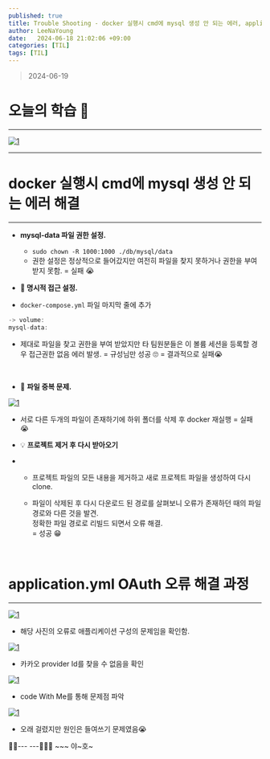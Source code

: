 ```yaml
---
published: true
title: Trouble Shooting - docker 실행시 cmd에 mysql 생성 안 되는 에러, application.yml OAuth 오류 
author: LeeNaYoung
date:   2024-06-18 21:02:06 +09:00
categories: [TIL]
tags: [TIL]
---
```



> 2024-06-19


# 오늘의 학습 🌠

---

<a  href="https://github.com/LeeNaYoung240/LeeNaYoung240.github.io/assets/107848521/508c1ca6-10b6-4663-b1f9-7abf88bdeb51"  class="popup img-link"><img  src="https://github.com/LeeNaYoung240/LeeNaYoung240.github.io/assets/107848521/508c1ca6-10b6-4663-b1f9-7abf88bdeb51"  alt="1"  loading="lazy"></a>

---

# docker 실행시 cmd에 mysql 생성 안 되는 에러 해결
---

- **mysql-data 파일 권한 설정.**  

	-  `sudo chown -R 1000:1000 ./db/mysql/data`  
	-  권한 설정은 정상적으로 들어갔지만 여전히 파일을 찾지 못하거나 권한을 부여받지 못함.  = 실패 😭

- **📌 명시적 접근 설정.**  

- `docker-compose.yml` 파일 마지막 줄에 추가

```java
-> volume:  
mysql-data:
```  

- 제대로 파일을 찾고 권한을 부여 받았지만 타 팀원분들은 이 볼륨 세션을 등록할 경우 접근권한 없음 에러 발생.  = 규성님만 성공 🙄  = 결과적으로 실패😭

<br>

- 📌 **파일 중복 문제.**  

<a  href="https://github.com/LeeNaYoung240/LeeNaYoung240.github.io/assets/107848521/4447880f-fde2-4bcb-a1fa-be81c1a58362"  class="popup img-link"><img  src="https://github.com/LeeNaYoung240/LeeNaYoung240.github.io/assets/107848521/4447880f-fde2-4bcb-a1fa-be81c1a58362"  alt="1"  loading="lazy"></a>

- 서로 다른 두개의 파일이 존재하기에 하위 폴더를 삭제 후 docker 재실행  = 실패 😭

- 💡 **프로젝트 제거 후 다시 받아오기**  
- 
	-  프로젝트 파일의 모든 내용을 제거하고 새로 프로젝트 파일을 생성하여 다시 clone.
	 
	 - 파일이 삭제된 후 다시 다운로드 된 경로를 살펴보니 오류가 존재하던 때의 파일 경로와 다른 것을 발견.  
정확한 파일 경로로 리빌드 되면서 오류 해결.  
= 성공 😁

<br>

# application.yml OAuth 오류 해결 과정
---


<a  href="https://github.com/LeeNaYoung240/LeeNaYoung240.github.io/assets/107848521/1557d7e2-31a1-4df1-a084-81437d99346d"  class="popup img-link"><img  src="https://github.com/LeeNaYoung240/LeeNaYoung240.github.io/assets/107848521/1557d7e2-31a1-4df1-a084-81437d99346d"  alt="1"  loading="lazy"></a>

 -   해당 사진의 오류로 애플리케이션 구성의 문제임을 확인함.

<a  href="https://github.com/LeeNaYoung240/LeeNaYoung240.github.io/assets/107848521/082c8dbe-33ea-45f7-b8d3-a0b370cea396"  class="popup img-link"><img  src="https://github.com/LeeNaYoung240/LeeNaYoung240.github.io/assets/107848521/082c8dbe-33ea-45f7-b8d3-a0b370cea396"  alt="1"  loading="lazy"></a>

-   카카오 provider Id를 찾을 수 없음을 확인

<a  href="https://github.com/LeeNaYoung240/LeeNaYoung240.github.io/assets/107848521/c18a93ca-ae8a-4606-a08e-045ae01ac0d5"  class="popup img-link"><img  src="https://github.com/LeeNaYoung240/LeeNaYoung240.github.io/assets/107848521/c18a93ca-ae8a-4606-a08e-045ae01ac0d5"  alt="1"  loading="lazy"></a>


-   code With Me를 통해 문제점 파악

<a  href="https://github.com/LeeNaYoung240/LeeNaYoung240.github.io/assets/107848521/7f206911-1fae-4241-8e6c-b7687156e2e1"  class="popup img-link"><img  src="https://github.com/LeeNaYoung240/LeeNaYoung240.github.io/assets/107848521/7f206911-1fae-4241-8e6c-b7687156e2e1"  alt="1"  loading="lazy"></a>

-   오래 걸렸지만 원인은 들여쓰기 문제였음😭


🐱‍🏍--- ---🤸🏻‍♀️ ~~~ 야~호~
